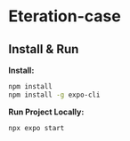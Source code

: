 # Eteration-case

## Install & Run



**Install:**

```bash
npm install
npm install -g expo-cli
```

**Run Project Locally:**

```bash
npx expo start
```
